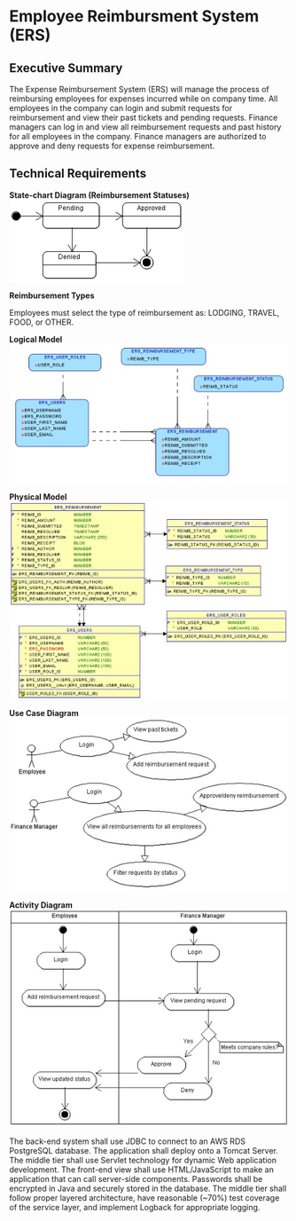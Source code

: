 # Employee Reimbursment System (ERS)

## Executive Summary
The Expense Reimbursement System (ERS) will manage the process of reimbursing employees for expenses incurred while on company time. All employees in the company can login and submit requests for reimbursement and view their past tickets and pending requests. Finance managers can log in and view all reimbursement requests and past history for all employees in the company. Finance managers are authorized to approve and deny requests for expense reimbursement.



## Technical Requirements

























**State-chart Diagram (Reimbursement Statuses)** 
![](./imgs/state-chart.jpg)

**Reimbursement Types**

Employees must select the type of reimbursement as: LODGING, TRAVEL, FOOD, or OTHER.

**Logical Model**
![](./imgs/logical.jpg)

**Physical Model**
![](./imgs/physical.jpg)

**Use Case Diagram**
![](./imgs/use-case.jpg)

**Activity Diagram**
![](./imgs/activity.jpg)


The back-end system shall use JDBC to connect to an AWS RDS PostgreSQL database. The application shall deploy onto a Tomcat Server. The middle tier shall use Servlet technology for dynamic Web application development. The front-end view shall use HTML/JavaScript to make an application that can call server-side components. Passwords shall be encrypted in Java and securely stored in the database. The middle tier shall follow proper layered architecture, have reasonable (~70%) test coverage of the service layer, and implement Logback for appropriate logging. 

